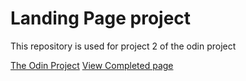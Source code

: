 # Landing Page project
This repository is used for project 2 of the odin project

[The Odin Project](https://www.theodinproject.com)
[View Completed page](https://carterjward.github.io/Landing-Page/)